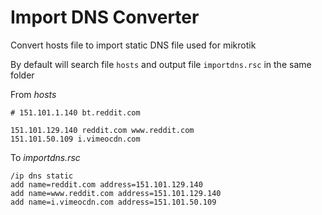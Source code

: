 # Import DNS Converter

Convert hosts file to import static DNS file used for mikrotik

By default will search file `hosts` and output file `importdns.rsc` in the same folder

From *hosts*

```plain
# 151.101.1.140 bt.reddit.com

151.101.129.140 reddit.com www.reddit.com
151.101.50.109 i.vimeocdn.com
```

To *importdns.rsc*

```rsc
/ip dns static
add name=reddit.com address=151.101.129.140
add name=www.reddit.com address=151.101.129.140
add name=i.vimeocdn.com address=151.101.50.109
```
